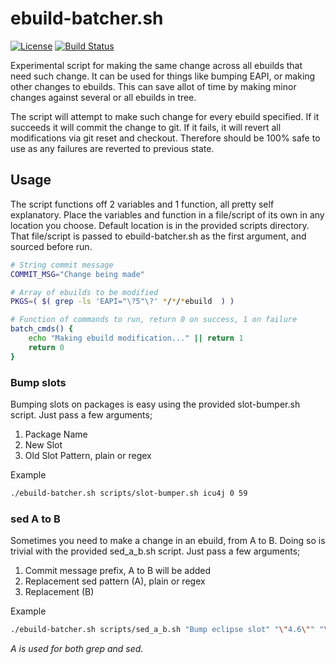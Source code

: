 # ebuild-batcher.sh
[![License](https://img.shields.io/badge/license-GPLv3-9977bb.svg?style=plastic)](https://github.com/Obsidian-StudiosInc/ebuild-batcher/blob/master/LICENSE)
[![Build Status](https://img.shields.io/travis/Obsidian-StudiosInc/ebuild-batcher/master.svg?colorA=9977bb&style=plastic)](https://travis-ci.org/Obsidian-StudiosInc/ebuild-batcher)

Experimental script for making the same change across all ebuilds that 
need such change. It can be used for things like bumping EAPI, or making 
other changes to ebuilds. This can save allot of time by making minor 
changes against several or all ebuilds in tree.

The script will attempt to make such change for every ebuild specified. 
If it succeeds it will commit the change to git. If it fails, it will 
revert all modifications via git reset and checkout. Therefore should be 
100% safe to use as any failures are reverted to previous state.

## Usage
The script functions off 2 variables and 1 function, all pretty self 
explanatory. Place the variables and function in a file/script of its 
own in any location you choose. Default location is in the provided 
scripts directory. That file/script is passed to ebuild-batcher.sh as 
the first argument, and sourced before run.


```bash
# String commit message
COMMIT_MSG="Change being made"

# Array of ebuilds to be modified
PKGS=( $( grep -ls 'EAPI="\?5"\?' */*/*ebuild  ) )

# Function of commands to run, return 0 on success, 1 on failure
batch_cmds() {
	echo "Making ebuild modification..." || return 1
	return 0
}

```

### Bump slots
Bumping slots on packages is easy using the provided slot-bumper.sh 
script. Just pass a few arguments;
 1. Package Name
 2. New Slot
 3. Old Slot Pattern, plain or regex

Example
```bash
./ebuild-batcher.sh scripts/slot-bumper.sh icu4j 0 59
```

### sed A to B
Sometimes you need to make a change in an ebuild, from A to B. Doing so 
is trivial with the provided sed_a_b.sh script. Just pass a few arguments;
 1. Commit message prefix, A to B will be added
 2. Replacement sed pattern (A), plain or regex
 3. Replacement (B)

Example
```bash
./ebuild-batcher.sh scripts/sed_a_b.sh "Bump eclipse slot" "\"4.6\"" "\"4.7\""
```
*A is used for both grep and sed.*
